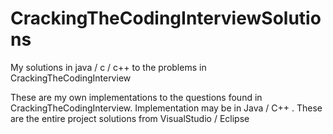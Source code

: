 # CrackingTheCodingInterviewSolutions
My solutions in java / c / c++ to the problems in CrackingTheCodingInterview

These are my own implementations to the questions found in CrackingTheCodingInterview.
Implementation may be in Java / C++ . These are the entire project solutions from VisualStudio / Eclipse
